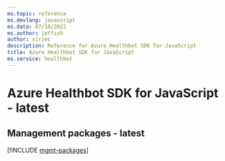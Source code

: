 ```yaml
---
ms.topic: reference
ms.devlang: javascript
ms.data: 07/18/2022
ms.author: jeffish
author: xirzec
description: Reference for Azure Healthbot SDK for JavaScript
title: Azure Healthbot SDK for JavaScript
ms.service: healthbot
---
```

# Azure Healthbot SDK for JavaScript - latest

## Management packages - latest
[!INCLUDE [mgmt-packages](healthbot-mgmt-index.md)]
